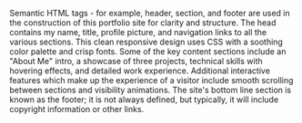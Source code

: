 Semantic HTML tags - for example, header, section, and footer are used in the construction of this portfolio site for clarity and structure. The head contains my name, title, profile picture, and navigation links to all the various sections. This clean responsive design uses CSS with a soothing color palette and crisp fonts. Some of the key content sections include an "About Me" intro, a showcase of three projects, technical skills with hovering effects, and detailed work experience. Additional interactive features which make up the experience of a visitor include smooth scrolling between sections and visibility animations. The site's bottom line section is known as the footer; it is not always defined, but typically, it will include copyright information or other links.
